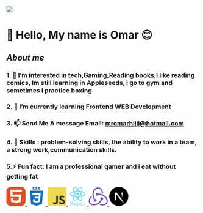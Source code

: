 <a href= "https://dribbble.com/shots/2710024-Coding/attachments/2710024-Coding?mode=media">
<img src= "https://cdn.dribbble.com/users/50886/screenshots/2710024/coding.gif" width="500px"/> 
</a>
 
# 👋 Hello, My name is Omar 😊

## _About me_

### 1. 👀 I’m interested in tech,Gaming,Reading books,I like reading comics, Im still learning in Appleseeds, i go to gym and sometimes i practice boxing

### 2. 🌱 I’m currently learning Frontend WEB Development

### 3. 📫 Send Me A message Email: mromarhijji@hotmail.com

### 4. 🔧 Skills : problem-solving skills, the ability to work in a team, a strong work,communication skills.

### 5.⚡ Fun fact: I am a professional gamer and i eat without getting fat



<a href= "https://html.com/">
<img src= "https://raw.githubusercontent.com/tandpfun/skill-icons/65dea6c4eaca7da319e552c09f4cf5a9a8dab2c8/icons/HTML.svg" width="50px"/> 
</a>
<a href= "https://en.wikipedia.org/wiki/CSS">
<img src= "https://raw.githubusercontent.com/devicons/devicon/6910f0503efdd315c8f9b858234310c06e04d9c0/icons/css3/css3-plain-wordmark.svg" width="50px"/> 
</a>
<a href= "https://www.javascript.com/">
<img src= "https://raw.githubusercontent.com/devicons/devicon/6910f0503efdd315c8f9b858234310c06e04d9c0/icons/javascript/javascript-original.svg" width="50px"/> 
</a>
<a href= "https://react.dev/">
<img src= "https://raw.githubusercontent.com/devicons/devicon/6910f0503efdd315c8f9b858234310c06e04d9c0/icons/react/react-original-wordmark.svg" width="50px"/> 
</a>
<a href= "https://redux.js.org/">
<img src= "https://raw.githubusercontent.com/devicons/devicon/6910f0503efdd315c8f9b858234310c06e04d9c0/icons/redux/redux-original.svg" width="50px"/> 
</a>
<a href= "https://nextjs.org/">
<img src= "https://raw.githubusercontent.com/devicons/devicon/6910f0503efdd315c8f9b858234310c06e04d9c0/icons/nextjs/nextjs-original.svg" width="50px"/> 
</a>